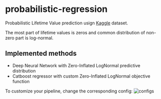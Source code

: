 # probabilistic-regression

Probabilistic Lifetime Value prediction usign [Kaggle](https://www.kaggle.com/c/acquire-valued-shoppers-challenge/data) dataset.

The most part of lifetime values is zeros and common distribution of non-zero part is log-normal.

## Implemented methods
- Deep Neural Network with Zero-Inflated LogNormal predictive distribution
- Catboost regressor with custom Zero-Inflated LogNormal objective function

To customize your pipeline, change the corresponding config:
![configs](https://raw.githubusercontent.com/bsuleymanov/probabilistic-regression/tree/main/images/config.png "configs")
